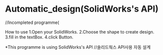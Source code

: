 # Automatic_design(SolidWorks's API) 
//Incompleted programme(

How to use
1.Open your SolidWorks.
2.Choose the shape to create design.
3.fill in the textBox.
4.click Button.

*This programme is using SolidWorks's API //솔리드웍스 API사용 자동 설계
